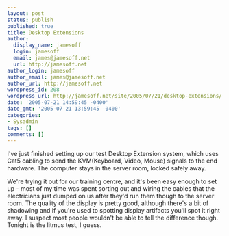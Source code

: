 ```yaml
---
layout: post
status: publish
published: true
title: Desktop Extensions
author:
  display_name: jamesoff
  login: jamesoff
  email: james@jamesoff.net
  url: http://jamesoff.net
author_login: jamesoff
author_email: james@jamesoff.net
author_url: http://jamesoff.net
wordpress_id: 208
wordpress_url: http://jamesoff.net/site/2005/07/21/desktop-extensions/
date: '2005-07-21 14:59:45 -0400'
date_gmt: '2005-07-21 13:59:45 -0400'
categories:
- Sysadmin
tags: []
comments: []
---
```

<p>I've just finished setting up our test Desktop Extension system, which uses Cat5 cabling to send the KVM(Keyboard, Video, Mouse) signals to the end hardware. The computer stays in the server room, locked safely away.</p>
<p>We're trying it out for our training centre, and it's been easy enough to set up - most of my time was spent sorting out and wiring the cables that the electricians just dumped on us after they'd run them though to the server room. The quality of the display is pretty good, although there's a bit of shadowing and if you're used to spotting display artifacts you'll spot it right away. I suspect most people wouldn't be able to tell the difference though. Tonight is the litmus test, I guess.</p>
